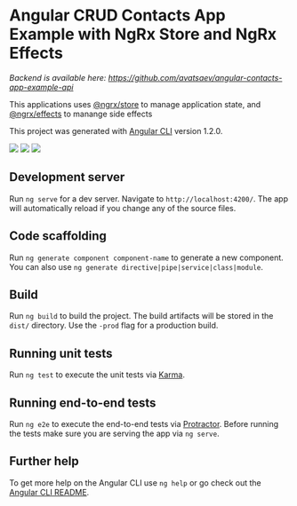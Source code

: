 # Angular CRUD Contacts App Example with NgRx Store and NgRx Effects


*Backend is available here: https://github.com/avatsaev/angular-contacts-app-example-api*

This applications uses [@ngrx/store](https://github.com/ngrx/store) to manage application state, and [@ngrx/effects](https://github.com/ngrx/effects) to manange side effects

This project was generated with [Angular CLI](https://github.com/angular/angular-cli) version 1.2.0.

![](https://i.imgur.com/FtfRSql.png)
![](https://i.imgur.com/GUtoW7j.png)
![](https://i.imgur.com/105cDZF.png)

## Development server

Run `ng serve` for a dev server. Navigate to `http://localhost:4200/`. The app will automatically reload if you change any of the source files.

## Code scaffolding

Run `ng generate component component-name` to generate a new component. You can also use `ng generate directive|pipe|service|class|module`.

## Build

Run `ng build` to build the project. The build artifacts will be stored in the `dist/` directory. Use the `-prod` flag for a production build.

## Running unit tests

Run `ng test` to execute the unit tests via [Karma](https://karma-runner.github.io).

## Running end-to-end tests

Run `ng e2e` to execute the end-to-end tests via [Protractor](http://www.protractortest.org/).
Before running the tests make sure you are serving the app via `ng serve`.

## Further help

To get more help on the Angular CLI use `ng help` or go check out the [Angular CLI README](https://github.com/angular/angular-cli/blob/master/README.md).
